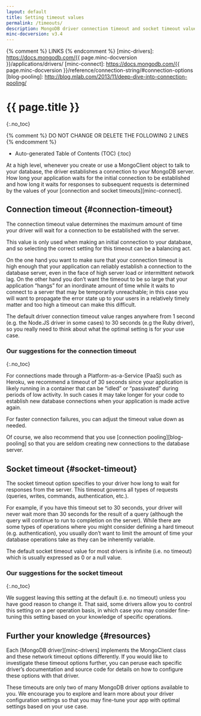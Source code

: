```yaml
---
layout: default
title: Setting timeout values
permalink: /timeouts/
description: MongoDB driver connection timeout and socket timeout values determine how long your application waits to establish connections or wait for responses
minc-docversion: v3.4
---
```


{% comment %} LINKS {% endcomment %}
[minc-drivers]:      https://docs.mongodb.com/{{ page.minc-docversion }}/applications/drivers/
[minc-connect]:      https://docs.mongodb.com/{{ page.minc-docversion }}/reference/connection-string/#connection-options
[blog-pooling]:      http://blog.mlab.com/2013/11/deep-dive-into-connection-pooling/

# {{ page.title }}
{:.no_toc}

{% comment %} DO NOT CHANGE OR DELETE THE FOLLOWING 2 LINES {% endcomment %}
* Auto-generated Table of Contents (TOC)
{:toc}

<p></p>
At a high level, whenever you create or use a MongoClient object to talk to your database, the driver establishes a connection to your MongoDB server. How long your application waits for the initial connection to be established and how long it waits for responses to subsequent requests is determined by the values of your [connection and socket timeouts][minc-connect].

## Connection timeout {#connection-timeout}

The connection timeout value determines the maximum amount of time your driver will wait for a connection to be established with the server.

This value is only used when making an initial connection to your database, and so selecting the correct setting for this timeout can be a balancing act.

On the one hand you want to make sure that your connection timeout is high enough that your application can reliably establish a connection to the database server, even in the face of high server load or intermittent network lag. On the other hand you don’t want the timeout to be so large that your application “hangs” for an inordinate amount of time while it waits to connect to a server that may be temporarily unreachable; in this case you will want to propagate the error state up to your users in a relatively timely matter and too high a timeout can make this difficult.

The default driver connection timeout value ranges anywhere from 1 second (e.g. the Node.JS driver in some cases) to 30 seconds (e.g  the Ruby driver), so you really need to think about what the optimal setting is for your use case.

### Our suggestions for the connection timeout
{:.no_toc}

For connections made through a Platform-as-a-Service (PaaS) such as Heroku, we recommend a timeout of 30 seconds since your application is likely running in a container that can be “idled” or “passivated” during periods of low activity. In such cases it may take longer for your code to establish new database connections when your application is made active again.

For faster connection failures, you can adjust the timeout value down as needed.

Of course, we also recommend that you use [connection pooling][blog-pooling] so that you are seldom creating new connections to the database server.

## Socket timeout {#socket-timeout}

The socket timeout option specifies to your driver how long to wait for responses from the server. This timeout governs all types of requests (queries, writes, commands, authentication, etc.).

For example, if you have this timeout set to 30 seconds, your driver will never wait more than 30 seconds for the result of a query (although the query will continue to run to completion on the server). While there are some types of operations where you might consider defining a hard timeout (e.g. authentication), you usually don’t want to limit the amount of time your database operations take as they can be inherently variable.

The default socket timeout value for most drivers is infinite (i.e. no timeout) which is usually expressed as 0 or a null value.

### Our suggestions for the socket timeout
{:.no_toc}

We suggest leaving this setting at the default (i.e. no timeout) unless you have good reason to change it. That said, some drivers allow you to control this setting on a per operation basis, in which case you may consider fine-tuning this setting based on your knowledge of specific operations.


## Further your knowledge {#resources}

Each [MongoDB driver][minc-drivers] implements the MongoClient class and these network timeout options differently. If you would like to investigate these timeout options further, you can peruse each specific driver’s documentation and source code for details on how to configure these options with that driver.

These timeouts are only two of many MongoDB driver options available to you. We encourage you to explore and learn more about your driver configuration settings so that you may fine-tune your app with optimal settings based on your use case.
